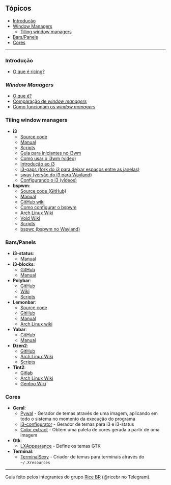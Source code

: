 ## Tópicos
- [Introdução](https://github.com/Valeyard1/Not-A-Bloat/blob/master/ricing/README.md#introdu%C3%A7%C3%A3o)
- [Window Managers](https://github.com/Valeyard1/Not-A-Bloat/blob/master/ricing/README.md#window-managers)
  - [Tiling window managers]()
- [Bars/Panels](https://github.com/Valeyard1/Not-A-Bloat/blob/master/ricing/README.md#barspanels)
- [Cores](https://github.com/Valeyard1/Not-A-Bloat/blob/master/ricing/README.md#cores)

---

### Introdução
- [O que é ricing?](https://wiki.installgentoo.com/index.php/GNU/Linux_ricing)

### _Window Managers_
- [O que é?](https://wiki.archlinux.org/index.php/Window_manager_%28Portugu%C3%AAs%29)
- [Comparação de _window managers_](https://en.wikipedia.org/wiki/Comparison_of_X_window_managers)
- [Como funcionam os _window managers_](https://www.youtube.com/watch?v=Api6dFMlxAA)

### Tiling window managers
- **i3**
  - [Source code](https://github.com/i3/i3)
  - [Manual](https://i3wm.org/docs/userguide.html)
  - [Scripts](https://github.com/justbuchanan/i3scripts)
  - [Guia para iniciantes no i3wm](https://www.devpy.me/your-guide-to-a-practical-linux-desktop-with-i3wm/)
  - [Como usar o i3wm (vídeo)](https://www.youtube.com/playlist?list=PL5ze0DjYv5DbCv9vNEzFmP6sU7ZmkGzcf)
  - [Introdução ao i3](https://www.vivaolinux.com.br/artigo/Introducao-gerenciador-de-janelas-i3)
  - [i3-gaps (fork do i3 para deixar espaços entre as janelas)](https://github.com/Airblader/i3)
   - [sway (versão do i3 para Wayland)](https://github.com/swaywm/sway)
  - [Configurando o i3 (vídeos)](https://www.youtube.com/playlist?list=PL-p5XmQHB_JTcMSvPmXMzNe7ZPMxEx_Oz)
- **bspwm**:
    - [Source code (GitHub)](https://github.com/baskerville/bspwm)
    - [Manual](https://www.mankier.com/1/bspwm)
    - [GitHub wiki](https://github.com/baskerville/bspwm/wiki)
    - [Como configurar o bspwm](https://mashn.github.io/artigos/instalando-e-configurando-o-bspwm.html)
    - [Arch Linux Wiki](https://wiki.archlinux.org/index.php/Bspwm_%28Portugu%C3%AAs%29)
    - [Void Wiki](https://wiki.voidlinux.eu/Bspwm)
    - [Scripts](https://github.com/Chrysostomus/bspwm-scripts)
   - [bspwc (bspwm no Wayland)](https://github.com/Bl4ckb0ne/bspwc)

### Bars/Panels
- **i3-status**:
    - [Manual](https://i3wm.org/i3status/manpage.html)
- **i3-blocks**:
    - [GitHub](https://github.com/vivien/i3blocks)
    - [Manual](https://vivien.github.io/i3blocks/)
- **Polybar**:
    - [GitHub](https://github.com/jaagr/polybar)
    - [Wiki](https://github.com/jaagr/polybar/wiki)
    - [Scripts](https://github.com/x70b1/polybar-scripts)
- **Lemonbar**:
    - [Source code](https://github.com/LemonBoy/bar/blob/master/lemonbar.c)
    - [GitHub](https://github.com/LemonBoy/bar/)
    - [Manual](https://github.com/LemonBoy/bar/blob/master/README.pod)
    - [Arch Linux wiki](https://wiki.archlinux.org/index.php/Lemonbar)
- **Yabar**:
    - [GitHub](https://github.com/geommer/yabar)
    - [Manual](https://github.com/geommer/yabar/blob/master/doc/yabar.1.asciidoc)
- **Dzen2**:
    - [GitHub](https://github.com/minos-org/dzen2)
    - [Arch Linux Wiki](https://wiki.archlinux.org/index.php/Dzen)
    - [Scripts](https://github.com/trapd00r/dzen-scripts)
- **Tint2**:
    - [Gitlab](https://gitlab.com/o9000/tint2)
    - [Arch Linux Wiki](https://wiki.archlinux.org/index.php/tint2)
    - [Gentoo Wiki](https://wiki.gentoo.org/wiki/Tint2)

### Cores
- **Geral**:
   - [Pywal](https://github.com/dylanaraps/pywal) - Gerador de temas através de uma imagem, aplicando em todo o sistema no momento da execução do programa
   - [i3-configurator](https://thomashunter.name/i3-configurator) - Gerador de temas para i3 e i3-status
   - [Color extract](https://www.coolphptools.com/color_extract) - Obtem uma paleta de cores gerada a partir de uma imagem
- **Gtk**:
   - [LXAppearance](https://sourceforge.net/projects/lxde/files/LXAppearance/) - Define os temas GTK
- **Terminal**:
   - [TerminalSexy](https://terminal.sexy) - Criador de temas para terminais através do `~/.Xresources`


---
Guia feito pelos integrantes do grupo [Rice BR](https://t.me/ricebr) (@ricebr no Telegram).
